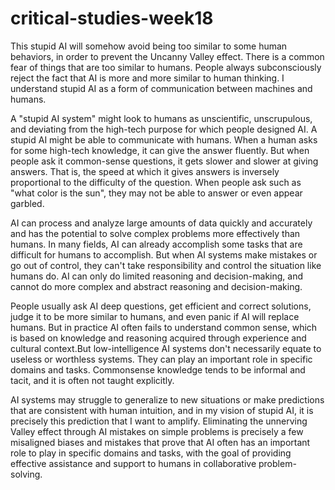 # critical-studies-week18

This stupid AI will somehow avoid being too similar to some human behaviors, in order to prevent the Uncanny Valley effect. There is a common fear of things that are too similar to humans. People always subconsciously reject the fact that AI is more and more similar to human thinking. I understand stupid AI as a form of communication between machines and humans.

A "stupid AI system" might look to humans as unscientific, unscrupulous, and deviating from the high-tech purpose for which people designed AI. A stupid AI might be able to communicate with humans. When a human asks for some high-tech knowledge, it can give the answer fluently. But when people ask it common-sense questions, it gets slower and slower at giving answers. That is, the speed at which it gives answers is inversely proportional to the difficulty of the question. When people ask such as "what color is the sun", they may not be able to answer or even appear garbled.

AI can process and analyze large amounts of data quickly and accurately and has the potential to solve complex problems more effectively than humans. In many fields, AI can already accomplish some tasks that are difficult for humans to accomplish. But when AI systems make mistakes or go out of control, they can't take responsibility and control the situation like humans do. AI can only do limited reasoning and decision-making, and cannot do more complex and abstract reasoning and decision-making.


People usually ask AI deep questions, get efficient and correct solutions, judge it to be more similar to humans, and even panic if AI will replace humans. But in practice AI often fails to understand common sense, which is based on knowledge and reasoning acquired through experience and cultural context.But low-intelligence AI systems don't necessarily equate to useless or worthless systems. They can play an important role in specific domains and tasks. Commonsense knowledge tends to be informal and tacit, and it is often not taught explicitly.

AI systems may struggle to generalize to new situations or make predictions that are consistent with human intuition, and in my vision of stupid AI, it is precisely this prediction that I want to amplify. Eliminating the unnerving Valley effect through AI mistakes on simple problems is precisely a few misaligned biases and mistakes that prove that AI often has an important role to play in specific domains and tasks, with the goal of providing effective assistance and support to humans in collaborative problem-solving.
